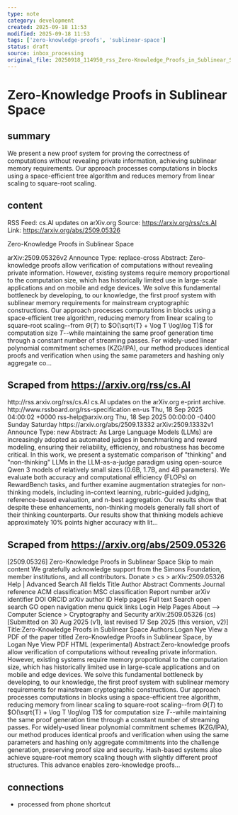 ```yaml
---
type: note
category: development
created: 2025-09-18 11:53
modified: 2025-09-18 11:53
tags: ['zero-knowledge-proofs', 'sublinear-space']
status: draft
source: inbox_processing
original_file: 20250918_114950_rss_Zero-Knowledge_Proofs_in_Sublinear_Space.txt
---
```


# Zero-Knowledge Proofs in Sublinear Space

## summary
We present a new proof system for proving the correctness of computations without revealing private information, achieving sublinear memory requirements. Our approach processes computations in blocks using a space-efficient tree algorithm and reduces memory from linear scaling to square-root scaling.

## content
RSS Feed: cs.AI updates on arXiv.org
Source: https://arxiv.org/rss/cs.AI
Link: https://arxiv.org/abs/2509.05326

Zero-Knowledge Proofs in Sublinear Space

arXiv:2509.05326v2 Announce Type: replace-cross Abstract: Zero-knowledge proofs allow verification of computations without revealing private information. However, existing systems require memory proportional to the computation size, which has historically limited use in large-scale applications and on mobile and edge devices. We solve this fundamental bottleneck by developing, to our knowledge, the first proof system with sublinear memory requirements for mainstream cryptographic constructions. Our approach processes computations in blocks using a space-efficient tree algorithm, reducing memory from linear scaling to square-root scaling--from $\Theta(T)$ to $O(\sqrt{T} + \log T \log\log T)$ for computation size $T$--while maintaining the same proof generation time through a constant number of streaming passes. For widely-used linear polynomial commitment schemes (KZG/IPA), our method produces identical proofs and verification when using the same parameters and hashing only aggregate co...

## Scraped from https://arxiv.org/rss/cs.AI
<?xml version='1.0' encoding='UTF-8'?>
<rss xmlns:arxiv="http://arxiv.org/schemas/atom" xmlns:dc="http://purl.org/dc/elements/1.1/" xmlns:atom="http://www.w3.org/2005/Atom" xmlns:content="http://purl.org/rss/1.0/modules/content/" version="2.0">
  <channel>
    <title>cs.AI updates on arXiv.org</title>
    <link>http://rss.arxiv.org/rss/cs.AI</link>
    <description>cs.AI updates on the arXiv.org e-print archive.</description>
    <atom:link href="http://rss.arxiv.org/rss/cs.AI" rel="self" type="application/rss+xml"/>
    <docs>http://www.rssboard.org/rss-specification</docs>
    <language>en-us</language>
    <lastBuildDate>Thu, 18 Sep 2025 04:00:02 +0000</lastBuildDate>
    <managingEditor>rss-help@arxiv.org</managingEditor>
    <pubDate>Thu, 18 Sep 2025 00:00:00 -0400</pubDate>
    <skipDays>
      <day>Sunday</day>
      <day>Saturday</day>
    </skipDays>
    <item>
      <title>Explicit Reasoning Makes Better Judges: A Systematic Study on Accuracy, Efficiency, and Robustness</title>
      <link>https://arxiv.org/abs/2509.13332</link>
      <description>arXiv:2509.13332v1 Announce Type: new 
Abstract: As Large Language Models (LLMs) are increasingly adopted as automated judges in benchmarking and reward modeling, ensuring their reliability, efficiency, and robustness has become critical. In this work, we present a systematic comparison of "thinking" and "non-thinking" LLMs in the LLM-as-a-judge paradigm using open-source Qwen 3 models of relatively small sizes (0.6B, 1.7B, and 4B parameters). We evaluate both accuracy and computational efficiency (FLOPs) on RewardBench tasks, and further examine augmentation strategies for non-thinking models, including in-context learning, rubric-guided judging, reference-based evaluation, and n-best aggregation. Our results show that despite these enhancements, non-thinking models generally fall short of their thinking counterparts. Our results show that thinking models achieve approximately 10% points higher accuracy with lit...


## Scraped from https://arxiv.org/abs/2509.05326
[2509.05326] Zero-Knowledge Proofs in Sublinear Space Skip to main content We gratefully acknowledge support from the Simons Foundation, member institutions, and all contributors. Donate &gt; cs &gt; arXiv:2509.05326 Help | Advanced Search All fields Title Author Abstract Comments Journal reference ACM classification MSC classification Report number arXiv identifier DOI ORCID arXiv author ID Help pages Full text Search open search GO open navigation menu quick links Login Help Pages About --> Computer Science > Cryptography and Security arXiv:2509.05326 (cs) [Submitted on 30 Aug 2025 (v1), last revised 17 Sep 2025 (this version, v2)] Title:Zero-Knowledge Proofs in Sublinear Space Authors:Logan Nye View a PDF of the paper titled Zero-Knowledge Proofs in Sublinear Space, by Logan Nye View PDF HTML (experimental) Abstract:Zero-knowledge proofs allow verification of computations without revealing private information. However, existing systems require memory proportional to the computation size, which has historically limited use in large-scale applications and on mobile and edge devices. We solve this fundamental bottleneck by developing, to our knowledge, the first proof system with sublinear memory requirements for mainstream cryptographic constructions. Our approach processes computations in blocks using a space-efficient tree algorithm, reducing memory from linear scaling to square-root scaling--from $\Theta(T)$ to $O(\sqrt{T} + \log T \log\log T)$ for computation size $T$--while maintaining the same proof generation time through a constant number of streaming passes. For widely-used linear polynomial commitment schemes (KZG/IPA), our method produces identical proofs and verification when using the same parameters and hashing only aggregate commitments into the challenge generation, preserving proof size and security. Hash-based systems also achieve square-root memory scaling though with slightly different proof structures. This advance enables zero-knowledge proofs...


## connections
- processed from phone shortcut
